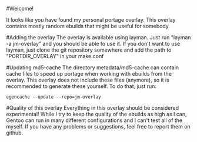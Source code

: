 #Welcome!

It looks like you have found my personal portage overlay.
This overlay contains mostly random ebuilds that might be useful for somebody.

#Adding the overlay
The overlay is available using layman. Just run "layman -a jm-overlay" and you should be able to use it.
If you don't want to use layman, just clone the git repository somewhere and add the path to "PORTDIR_OVERLAY" in your make.conf

#Updating md5-cache
The directory metadata/md5-cache can contain cache files to speed up portage when working with ebuilds from the overlay.
This overlay does not include these files (anymore), so it is recommended to generate these yourself. To do that, just run:
```
egencache --update --repo=jm-overlay
```

#Quality of this overlay
Everything in this overlay should be considered experimental!
While I try to keep the quality of the ebuilds as high as I can, Gentoo can run in many different configurations and I can't test all of the myself. If you have any problems or suggestions, feel free to report them on github.

